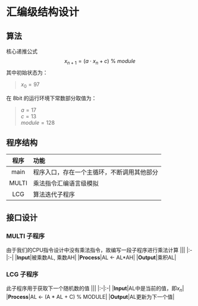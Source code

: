 # 汇编级结构设计
## 算法
核心递推公式  
$$x_{n+1}=(a \cdot x_n + c)\ \%\ module$$
其中初始状态为：

> $x_0=97$
  
在 8bit 的运行环境下常数部分取值为：  

> $a=17$  
> $c=13$  
> $module=128$  

## 程序结构
|程序|功能|
|:-:|:-|
|main|程序入口，存在一个主循环，不断调用其他部分|
|MULTI|乘法指令汇编语言级模拟|
|LCG|算法迭代子程序|

## 接口设计

### MULTI 子程序
由于我们的CPU指令设计中没有乘法指令，故编写一段子程序进行乘法计算
|||
|:-|:-|
|**Input**|被乘数AL, 乘数AH|
|**Process**|AL <- AL*AH|
|**Output**|乘积AL|


### LCG 子程序
此子程序用于获取下一个随机数的值
|||
|:-|:-|
|**Input**|AL中是当前的值，即$x_{n}$|
|**Process**|AL <- (A * AL + C) % MODULE|
|**Output**|AL更新为下一个值|